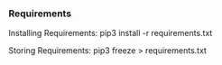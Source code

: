 

### Requirements

Installing Requirements:
pip3 install -r requirements.txt

Storing Requirements: 
pip3 freeze > requirements.txt